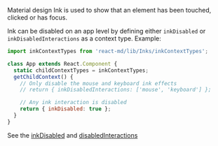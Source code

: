 Material design Ink is used to show that an element has been touched, clicked or has focus.

Ink can be disabled on an app level by defining either `inkDisabled` or `inkDisabledInteractions`
as a context type. Example:

```js
import inkContextTypes from 'react-md/lib/Inks/inkContextTypes';

class App extends React.Component {
  static childContextTypes = inkContextTypes;
  getChildContext() {
    // Only disable the mouse and keyboard ink effects
    // return { inkDisabledInteractions: ['mouse', 'keyboard'] };

    // Any ink interaction is disabled
    return { inkDisabled: true };
  }
}
```

See the [inkDisabled](/components/inks?tab=1#inject-ink-proptypes-ink-disabled) and
[disabledInteractions](/components/inks?tab=1#inject-ink-proptypes-disabled-interactions)
